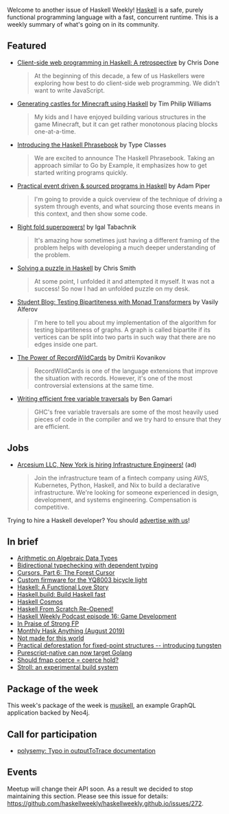Welcome to another issue of Haskell Weekly!
[Haskell](https://www.haskell.org) is a safe, purely functional programming language with a fast, concurrent runtime.
This is a weekly summary of what's going on in its community.

## Featured

-   [Client-side web programming in Haskell: A retrospective](https://chrisdone.com/posts/clientside-programming-haskell/) by Chris Done

    > At the beginning of this decade, a few of us Haskellers were exploring how best to do client-side web programming. We didn't want to write JavaScript.

-   [Generating castles for Minecraft using Haskell](http://www.timphilipwilliams.com/posts/2019-07-25-minecraft.html) by Tim Philip Williams

    > My kids and I have enjoyed building various structures in the game Minecraft, but it can get rather monotonous placing blocks one-at-a-time.

-   [Introducing the Haskell Phrasebook](https://typeclasses.com/news/2019-07-phrasebook) by Type Classes

    > We are excited to announce The Haskell Phrasebook. Taking an approach similar to Go by Example, it emphasizes how to get started writing programs quickly.

-   [Practical event driven & sourced programs in Haskell](https://www.ahri.net/2019/07/practical-event-driven-and-sourced-programs-in-haskell/) by Adam Piper

    > I'm going to provide a quick overview of the technique of driving a system through events, and what sourcing those events means in this context, and then show some code.

-   [Right fold superpowers!](https://hmemcpy.com/2019/07/right-fold-superpowers/) by Igal Tabachnik

    > It's amazing how sometimes just having a different framing of the problem helps with developing a much deeper understanding of the problem.

-   [Solving a puzzle in Haskell](https://medium.com/@cdsmithus/solving-a-puzzle-in-haskell-8216a683555) by Chris Smith

    > At some point, I unfolded it and attempted it myself. It was not a success! So now I had an unfolded puzzle on my desk.

-   [Student Blog: Testing Bipartiteness with Monad Transformers](https://summer.haskell.org/news/2019-07-26-testing-bipartiteness.html) by Vasily Alferov

    > I'm here to tell you about my implementation of the algorithm for testing bipartiteness of graphs. A graph is called bipartite if its vertices can be split into two parts in such way that there are no edges inside one part.

-   [The Power of RecordWildCards](https://kodimensional.dev/recordwildcards) by Dmitrii Kovanikov

    > RecordWildCards is one of the language extensions that improve the situation with records. However, it's one of the most controversial extensions at the same time.

-   [Writing efficient free variable traversals](https://www.haskell.org/ghc/blog/20190728-free-variable-traversals.html) by Ben Gamari

    > GHC's free variable traversals are some of the most heavily used pieces of code in the compiler and we try hard to ensure that they are efficient.

## Jobs

-   [Arcesium LLC, New York is hiring Infrastructure Engineers!](https://arcesium.com/careers.html) (ad)

    > Join the infrastructure team of a fintech company using AWS, Kubernetes, Python, Haskell, and Nix to build a declarative infrastructure. We're looking for someone experienced in design, development, and systems engineering. Compensation is competitive.

Trying to hire a Haskell developer?
You should [advertise with us](https://haskellweekly.news/advertising.html)!

## In brief

-   [Arithmetic on Algebraic Data Types](https://bor0.wordpress.com/2019/07/30/arithmetic-on-algebraic-data-types/)
-   [Bidirectional typechecking with dependent typing](https://boxbase.org/entries/2019/jul/29/bidirectional-typechecking-dependent/)
-   [Cursors, Part 6: The Forest Cursor](https://cs-syd.eu/posts/2019-07-28-cursors-forest)
-   [Custom firmware for the YQ8003 bicycle light](http://www.joachim-breitner.de/blog/756-Custom_firmware_for_the_YQ8003_bicycle_light)
-   [Haskell: A Functional Love Story](https://serokell.io/blog/haskell-love-story)
-   [Haskell.build: Build Haskell fast](https://haskell.build)
-   [Haskell Cosmos](https://haskellcosm.com)
-   [Haskell From Scratch Re-Opened!](https://mmhaskell.com/blog/2019/7/29/haskell-from-scratch-re-opened)
-   [Haskell Weekly Podcast episode 16: Game Development](https://haskellweekly.news/podcast/episodes/16.html)
-   [In Praise of Strong FP](https://queuea9.wordpress.com/2019/07/25/in-praise-of-strong-fp/)
-   [Monthly Hask Anything (August 2019)](https://np.reddit.com/r/haskell/comments/ckba3b/monthly_hask_anything_august_2019/)
-   [Not made for this world](https://magnusson.io/blog/6.html)
-   [Practical deforestation for fixed-point structures -- introducing tungsten](https://blog.nyarlathotep.one/2019/07/practical-deforestation-for-fixed-point-structures/)
-   [Purescript-native can now target Golang](https://discourse.purescript.org/t/purescript-native-can-now-target-golang/878)
-   [Should fmap coerce = coerce hold?](http://oleg.fi/gists/posts/2019-07-31-fmap-coerce-coerce.html)
-   [Stroll: an experimental build system](https://blogs.ncl.ac.uk/andreymokhov/stroll/)

## Package of the week

This week's package of the week is [musikell](https://github.com/gvolpe/musikell), an example GraphQL application backed by Neo4j.

## Call for participation

-   [polysemy: Typo in outputToTrace documentation](https://github.com/polysemy-research/polysemy/issues/189)

## Events

Meetup will change their API soon.
As a result we decided to stop maintaining this section.
Please see this issue for details:
<https://github.com/haskellweekly/haskellweekly.github.io/issues/272>.
